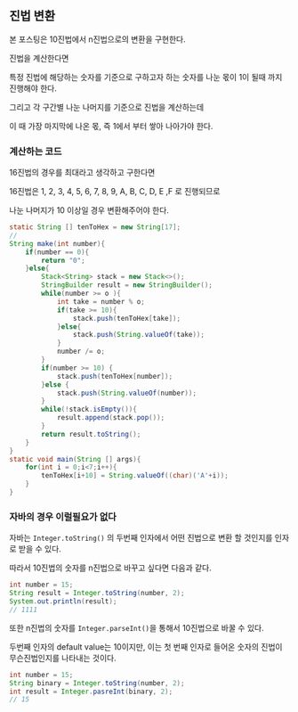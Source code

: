 ## 진법 변환

본 포스팅은 10진법에서 n진법으로의 변환을 구현한다.

진법을 계산한다면

특정 진법에 해당하는 숫자를 기준으로 구하고자 하는 숫자를 나눈 몫이 1이 될때 까지 진행해야 한다.

그리고 각 구간별 나눈 나머지를 기준으로 진법을 계산하는데 

이 때 가장 마지막에 나온 몫, 즉 1에서 부터 쌓아 나아가야 한다.

### 계산하는 코드

16진법의 경우를 최대라고 생각하고 구한다면

16진법은 1, 2, 3, 4, 5, 6, 7, 8, 9, A, B, C, D, E ,F 로 진행되므로

나눈 나머지가 10 이상일 경우 변환해주어야 한다.

```java
static String [] tenToHex = new String[17];
// 
String make(int number){
    if(number == 0){
        return "0";
    }else{
        Stack<String> stack = new Stack<>();
        StringBuilder result = new StringBuilder();
        while(number >= o ){
            int take = number % o;
            if(take >= 10){
                stack.push(tenToHex[take]);        
            }else{
                stack.push(String.valueOf(take));
            }
            number /= o;
        }
        if(number >= 10) {
            stack.push(tenToHex[number]);
        }else {
            stack.push(String.valueOf(number));
        }
        while(!stack.isEmpty()){
            result.append(stack.pop());
        }
        return result.toString();
    }
}
static void main(String [] args){
    for(int i = 0;i<7;i++){
        tenToHex[i+10] = String.valueOf((char)('A'+i));
    }
}

```

### 자바의 경우 이럴필요가 없다

자바는 ```Integer.toString()``` 의 두번째 인자에서 어떤 진법으로 변환 할 것인지를 인자로 받을 수 있다.

따라서 10진법의 숫자를 n진법으로 바꾸고 싶다면 다음과 같다.

```java
int number = 15;
String result = Integer.toString(number, 2);
System.out.println(result);
// 1111
```

또한 n진법의 숫자를 ```Integer.parseInt()```을 통해서 10진법으로 바꿀 수 있다.

두번째 인자의 default value는 10이지만, 이는 첫 번째 인자로 들어온 숫자의 진법이 무슨진법인지를 나타내는 것이다.

```java
int number = 15;
String binary = Integer.toString(number, 2);
int result = Integer.pasreInt(binary, 2);
// 15
```